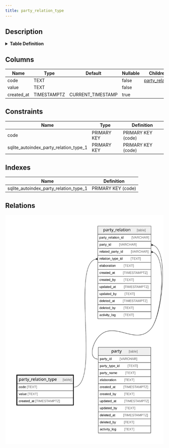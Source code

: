 ```yaml
---
title: party_relation_type
---
```


## Description

<details>
<summary><strong>Table Definition</strong></summary>

```sql
CREATE TABLE "party_relation_type" (
    "code" TEXT PRIMARY KEY NOT NULL,
    "value" TEXT NOT NULL,
    "created_at" TIMESTAMPTZ DEFAULT CURRENT_TIMESTAMP
)
```

</details>

## Columns

| Name       | Type        | Default           | Nullable | Children                            | Comment |
| ---------- | ----------- | ----------------- | -------- | ----------------------------------- | ------- |
| code       | TEXT        |                   | false    | [party_relation](/surveilr/reference/db/surveilr-state-schema/party_relation) |         |
| value      | TEXT        |                   | false    |                                     |         |
| created_at | TIMESTAMPTZ | CURRENT_TIMESTAMP | true     |                                     |         |

## Constraints

| Name                                   | Type        | Definition         |
| -------------------------------------- | ----------- | ------------------ |
| code                                   | PRIMARY KEY | PRIMARY KEY (code) |
| sqlite_autoindex_party_relation_type_1 | PRIMARY KEY | PRIMARY KEY (code) |

## Indexes

| Name                                   | Definition         |
| -------------------------------------- | ------------------ |
| sqlite_autoindex_party_relation_type_1 | PRIMARY KEY (code) |

## Relations

![er](../../../../../../assets/party_relation_type.svg)

